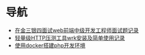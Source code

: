导航
===
* [在金三银四面试web前端中级开发工程师面试题记录](https://github.com/lirong098/record/blob/master/interview.md)
* [轻量级HTTP压测工具wrk安装及简单使用记录](https://github.com/lirong098/record/blob/master/wrk.md)
* [使用docker搭建php开发环境](https://github.com/lirong098/record/blob/master/docker-php.md)
